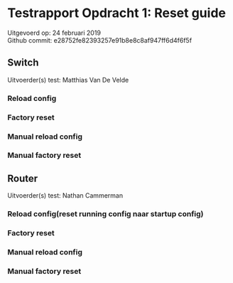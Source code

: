 # Testrapport Opdracht 1: Reset guide 

Uitgevoerd op: 24 februari 2019  
Github commit:  e28752fe82393257e91b8e8c8af947ff6d4f6f5f  

## Switch
Uitvoerder(s) test: Matthias Van De Velde  

### Reload config
### Factory reset
### Manual reload config
### Manual factory reset

## Router
Uitvoerder(s) test: Nathan Cammerman  

### Reload config(reset running config naar startup config)
### Factory reset
### Manual reload config
### Manual factory reset